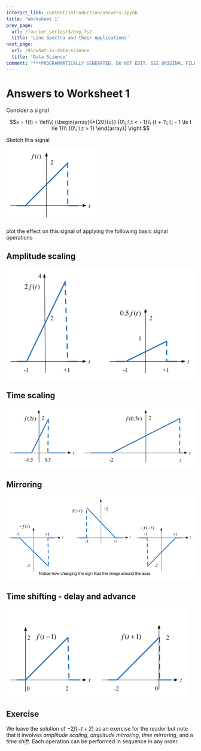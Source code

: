 ```yaml
---
interact_link: content/introduction/answers.ipynb
title: 'Worksheet 1'
prev_page:
  url: /fourier_series/3/exp_fs2
  title: 'Line Spectra and their Applications'
next_page:
  url: /01/what-is-data-science
  title: 'Data Science'
comment: "***PROGRAMMATICALLY GENERATED, DO NOT EDIT. SEE ORIGINAL FILES IN /content***"
---
```


# Answers to Worksheet 1

Consider a signal 

$$x = f(t) = \left\{ {\begin{array}{*{20}{c}}
{0\;:\;t <  - 1}\\
{t + 1\;:\; - 1 \le t \le 1}\\
{0\;:\;t > 1}
\end{array}} \right.$$

Sketch this signal

<img src="pictures/sig1.png">

plot the effect on this signal of applying the following basic signal operations

## Amplitude scaling

<img src="pictures/sigs2.png">

## Time scaling

<img src="pictures/sigs3.png">

## Mirroring

<img src="pictures/sigs4.png">

## Time shifting - delay and advance

<img src="pictures/sigs5.png">

## Exercise

We leave the solution of $-2f(-t+2)$ as an exercise for the reader but note that it involves *amplitude scaling*, *amplitude mirroring*, *time mirroring*, and a *time shift*. Each operation can be performed in sequence in any order.
